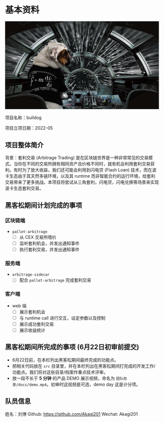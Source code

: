 # 基本资料

![bulldog](assets/bulldog.jpeg)

项目名称：bulldog

项目立项日期：2022-05

## 项目整体简介

背景：套利交易 (Arbitrage Trading) 是在区块链世界是一种非常常见的交易模式。当你在不同的交易所拥有相同资产且价格不同时，就有机会利用套利交易获利。有时为了放大收益，我们还可能会利用到闪电贷 (Flash Loan) 技术，而在波卡生态由于其天然多链环境，以及其 runtime 而非智能合约的运行环境，给套利交易带来了更多挑战。本项目将尝试从三角套利，闪电贷，闪电兑换等场景来实现波卡生态套利交易。

## 黑客松期间计划完成的事项

### 区块链端

- `pallet-arbitrage`
  - [ ] 从 CEX 交易所喂价
  - [ ] 监听套利机会，并发出通知事件
  - [ ] 执行套利交易，并发出通知事件

### 服务端

- `arbitrage-sidecar`
  - [ ] 配合 `pallet-arbitrage` 完成套利交易

### 客户端

- web 端
  - [ ] 展示套利机会
  - [ ] 与 runtime call 进行交互，设定参数以及控制
  - [ ] 展示成功套利交易
  - [ ] 展示收益统计

## 黑客松期间所完成的事项 (6月22日初审前提交)

- 6月22日前，在本栏列出黑客松期间最终完成的功能点。
- 把相关代码放在 `src` 目录里，并在本栏列出在黑客松期间打完成的开发工作/功能点。我们将对这些目录/档案作重点技术评审。
- 放一段不长于 **5 分钟** 的产品 DEMO 展示视频，命名为 `团队目录/docs/demo.mp4`。初审时这视频是可选，demo day 这是计分项。

## 队员信息

姓名：刘博
Github: <https://github.com/Akagi201>
Wechat: Akagi201
